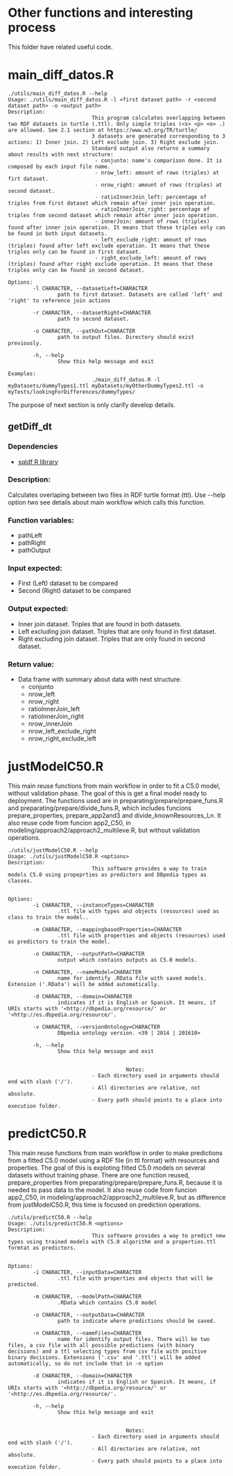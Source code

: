 # Other functions and interesting process

This folder have related useful code.

# main_diff_datos.R

```
./utils/main_diff_datos.R --help
Usage: ./utils/main_diff_datos.R -l <first dataset path> -r <second dataset path> -o <output path>
Description:
                           This program calculates overlapping between two RDF datasets in turtle (.ttl). Only simple triples (<s> <p> <o> .) are allowed. See 2.1 section at https://www.w3.org/TR/turtle/
                           3 datasets are generated corresponding to 3 actions: 1) Inner join. 2) Left exclude join. 3) Right exclude join.
                           Standard output also returns a summary about results with next structure:
                            - conjunto: name's comparison done. It is composed by each input file name.
                            - nrow_left: amount of rows (triples) at firt dataset.
                            - nrow_right: amount of rows (triples) at second dataset.
                            - ratioInnerJoin_left: percentage of triples from first dataset which remain after inner join operation.
                            - ratioInnerJoin_right: percentage of triples from second dataset which remain after inner join operation.
                            - innerJoin: amount of rows (triples) found after inner join operation. It means that these triples only can be found in both input datasets.
                            - left_exclude_right: amount of rows (triples) found after left exclude operation. It means that these triples only can be found in first dataset.
                            - right_exclude_left: amount of rows (triples) found after right exclude operation. It means that these triples only can be found in second dataset.

Options:
        -l CHARACTER, --datasetLeft=CHARACTER
                path to first dataset. Datasets are called 'left' and 'right' to reference join actions

        -r CHARACTER, --datasetRight=CHARACTER
                path to second dataset.

        -o CHARACTER, --pathOut=CHARACTER
                path to output files. Directory should exist previously.

        -h, --help
                Show this help message and exit

Examples:
                           ./main_diff_datos.R -l myDatasets/dummyTypes1.ttl myDatasets/myOtherDummyTypes2.ttl -o myTests/lookingForDifferences/dummyTypes/

```

The purpose of next section is only clarify develop details.

## getDiff_dt 
### Dependencies
* [sqldf R library]( https://cran.r-project.org/web/packages/sqldf/sqldf.pdf )
### Description:
Calculates overlaping between two files in RDF turtle format (ttl). Use --help option two see details about main workflow which calls this function.
### Function variables:
* pathLeft
* pathRight
* pathOutput
### Input expected:
* First (Left) dataset to be compared
* Second (Right) dataset to be compared
### Output expected:
* Inner join dataset. Triples that are found in both datasets.
* Left excluding join dataset. Triples that are only found in first dataset.
* Right excluding join dataset. Triples that are only found in second dataset.
### Return value:
* Data frame with summary about data with next structure:
    * conjunto
	* nrow_left
	* nrow_right
	* ratioInnerJoin_left
	* ratioInnerJoin_right
	* nrow_innerJoin
	* nrow_left_exclude_right
	* nrow_right_exclude_left



# justModelC50.R
This main reuse functions from main workflow in order to fit a C5.0 model, without validation phase. The goal of this is get a final model ready to deployment. The functions used are in preparating/prepare/prepare_funs.R and preparating/prepare/divide_funs.R, which includes funcions prepare_properties, prepare_app2and3 and divide_knownResources_Ln. It also reuse code from funcion app2_C50, in modeling/approach2/approach2_multileve.R, but without validation operations.
```
./utils/justModelC50.R --help
Usage: ./utils/justModelC50.R <options>
Description:
                           This software provides a way to train models C5.0 using propeprties as predictors and DBpedia types as classes.


Options:
        -i CHARACTER, --instanceTypes=CHARACTER
                .ttl file with types and objects (resources) used as class to train the model..

        -m CHARACTER, --mappingbasedProperties=CHARACTER
                .ttl file with properties and objects (resources) used as predictors to train the model.

        -o CHARACTER, --outputPath=CHARACTER
                output which contains outputs as C5.0 models.

        -n CHARACTER, --nameModel=CHARACTER
                name for identify .RData file with saved models. Extension ('.RData') will be added automatically.

        -d CHARACTER, --domain=CHARACTER
                indicates if it is English or Spanish. It means, if URIs starts with '<http://dbpedia.org/resource/' or '<http://es.dbpedia.org/resource/'.

        -v CHARACTER, --versionOntology=CHARACTER
                DBpedia ontology version. <39 | 2014 | 201610>

        -h, --help
                Show this help message and exit


                                      Notes:
                           - Each directory used in arguments should end with slash ('/').
                           - All directories are relative, not absolute.
                           - Every path should points to a place into execution folder.

```

# predictC50.R
This main reuse functions from main workflow in order to make predictions from a fitted C5.0 model using a RDF file (in ttl format) with resources and properties. The goal of this is exploting fitted C5.0 models on several datasets without training phase. There are one function reused, prepare_properties from preparating/prepare/prepare_funs.R, because it is needed to pass data to the model. It also reuse code from funcion app2_C50, in modeling/approach2/approach2_multileve.R, but as difference from justModelC50.R, this time is focused on prediction operations.
```
./utils/predictC50.R --help
Usage: ./utils/predictC50.R <options>
Description:
                           This software provides a way to predict new types using trained models with C5.0 algorithm and a properties.ttl formtat as predictors.


Options:
        -i CHARACTER, --inputData=CHARACTER
                .ttl file with properties and objects that will be predicted.

        -m CHARACTER, --modelPath=CHARACTER
                .RData which contains C5.0 model

        -o CHARACTER, --outputData=CHARACTER
                path to indicate where predictions should be saved.

        -n CHARACTER, --nameFiles=CHARACTER
                name for identify output files. There will be two files, a csv file with all possible predictions (with binary decisions) and a ttl selecting types from csv file with positive binary decisions. Extensions ('.csv' and '.ttl') will be added automatically, so do not include that in -n option

        -d CHARACTER, --domain=CHARACTER
                indicates if it is English or Spanish. It means, if URIs starts with '<http://dbpedia.org/resource/' or '<http://es.dbpedia.org/resource/'.

        -h, --help
                Show this help message and exit


                                      Notes:
                           - Each directory used in arguments should end with slash ('/').
                           - All directories are relative, not absolute.
                           - Every path should points to a place into execution folder.

```
